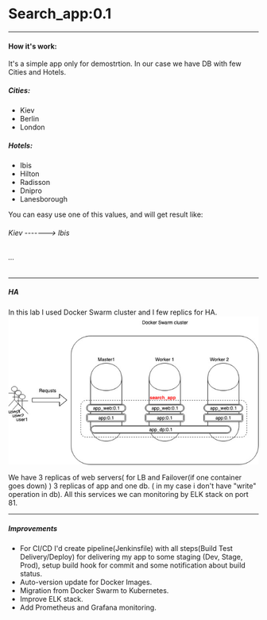 # Search_app:0.1
---
#### How it's work:
It's a simple app only for demostrtion.
In our case we have DB with few Cities and Hotels.
##### Cities:
 - Kiev
 - Berlin
 - London
##### Hotels:
 - Ibis
 - Hilton
 - Radisson
 - Dnipro
 - Lanesborough

You can easy use one of this values, and will get result like:
###### Kiev -------> Ibis
###### ...
***
##### HA
In this lab I used Docker Swarm cluster and I few replics for HA.
![Search_app](https://github.com/a1zk/DOE_palma/blob/master/Documents/Search_app.jpg)

We have 3 replicas of web servers( for LB and Failover(if one container goes down) )
3 replicas of app and one db. ( in my case i don't have "write" operation in db).
All this services we can monitoring by ELK stack on port 81.
***
##### Improvements

- For CI/CD I'd create pipeline(Jenkinsfile) with all steps(Build Test Delivery/Deploy) for delivering my app to some staging (Dev, Stage, Prod), setup build hook for commit and some notification about build status.
- Auto-version update for Docker Images.
- Migration from Docker Swarm to Kubernetes.
- Improve ELK stack.
- Add Prometheus and Grafana monitoring.
